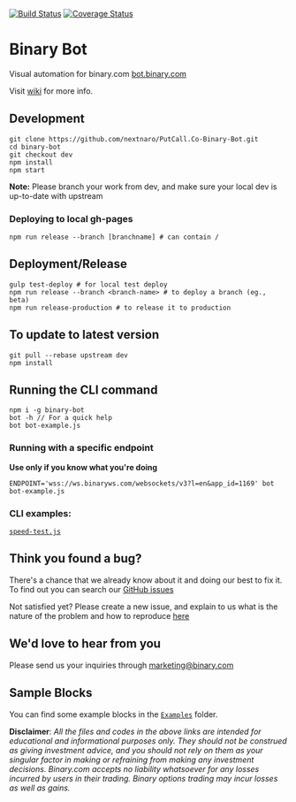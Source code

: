 [![Build Status](https://travis-ci.org/nextnaro/binary-bot.svg?branch=master)](https://travis-ci.org/nextnaro/PutCall.Co-Binary-Bot)
[![Coverage Status](https://coveralls.io/repos/github/nextnaro/PutCall.Co-Binary-Bot/badge.svg?branch=master)](https://coveralls.io/github/nextnaro/PutCall.Co-Binary-Bot?branch=master)

# Binary Bot

Visual automation for binary.com [bot.binary.com](https://bot.binary.com)

Visit [wiki](https://github.com/nextnaro/PutCall.Co-Binary-Bot/wiki) for more info.

## Development

```
git clone https://github.com/nextnaro/PutCall.Co-Binary-Bot.git
cd binary-bot
git checkout dev
npm install
npm start
```

**Note:** Please branch your work from dev, and make sure your local dev is up-to-date with upstream

### Deploying to local gh-pages

```
npm run release --branch [branchname] # can contain /
```

## Deployment/Release

```
gulp test-deploy # for local test deploy
npm run release --branch <branch-name> # to deploy a branch (eg., beta)
npm run release-production # to release it to production
```

## To update to latest version

```
git pull --rebase upstream dev
npm install
```

## Running the CLI command

```
npm i -g binary-bot
bot -h // For a quick help
bot bot-example.js
```

### Running with a specific endpoint
**Use only if you know what you're doing**

```
ENDPOINT='wss://ws.binaryws.com/websockets/v3?l=en&app_id=1169' bot bot-example.js
```

### CLI examples:
[`speed-test.js`](https://github.com/binary-com/binary-bot/blob/master/cli-examples/speed-test.js)

## Think you found a bug?

There's a chance that we already know about it and doing our best to fix it. To find out you can search our [GitHub issues](https://github.com/binary-com/binary-bot/issues)

Not satisfied yet? Please create a new issue, and explain to us what is the nature of the problem and how to reproduce [here](https://github.com/binary-com/binary-bot/issues/new)

## We'd love to hear from you

Please send us your inquiries through marketing@binary.com

## Sample Blocks

You can find some example blocks in the [`Examples`](/examples) folder.

**Disclaimer**: _All the files and codes in the above links are intended for educational and informational purposes only. They should not be construed as giving investment advice, and you should not rely on them as your singular factor in making or refraining from making any investment decisions. Binary.com accepts no liability whatsoever for any losses incurred by users in their trading. Binary options trading may incur losses as well as gains._


